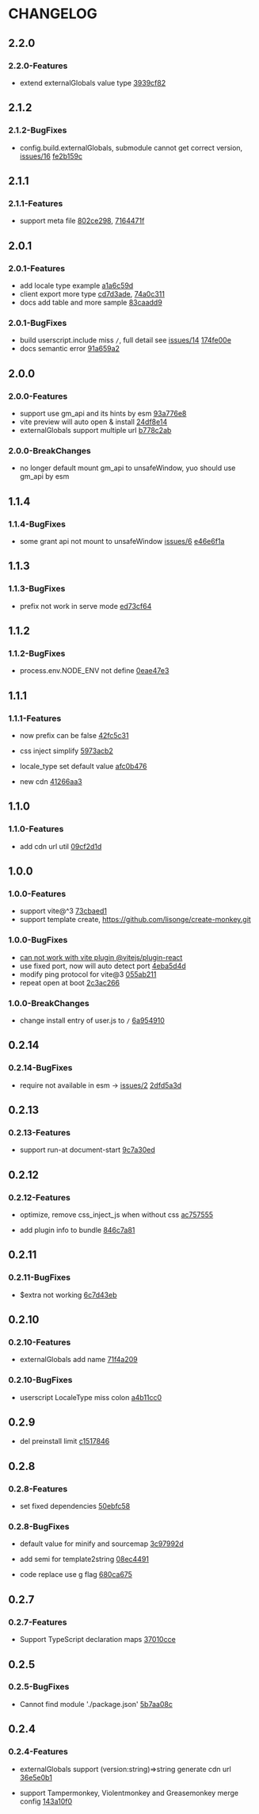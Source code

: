 # CHANGELOG

## 2.2.0

### 2.2.0-Features

- extend externalGlobals value type [3939cf82](https://github.com/lisonge/vite-plugin-monkey/commit/1019d43f654c1681863d6e268c31b03f3939cf82)

## 2.1.2

### 2.1.2-BugFixes

- config.build.externalGlobals, submodule cannot get correct version, [issues/16](https://github.com/lisonge/vite-plugin-monkey/issues/16) [fe2b159c](https://github.com/lisonge/vite-plugin-monkey/commit/9feef8582cb83bd7ccbeefeaa1c43a26fe2b159c)

## 2.1.1

### 2.1.1-Features

- support meta file [802ce298](https://github.com/lisonge/vite-plugin-monkey/commit/213b84afdb04ace03f9bac5c5a6a714a802ce298), [7164471f](https://github.com/lisonge/vite-plugin-monkey/commit/3fe8a58e52e9abf42de449ff37ffb53e7164471f)

## 2.0.1

### 2.0.1-Features

- add locale type example [a1a6c59d](https://github.com/lisonge/vite-plugin-monkey/commit/d54e363a06e984cb6b0e18178fa6ce09a1a6c59d)
- client export more type [cd7d3ade](https://github.com/lisonge/vite-plugin-monkey/commit/d6b827cb82094a032bd0699203b90585cd7d3ade), [74a0c311](https://github.com/lisonge/vite-plugin-monkey/commit/aad5c166778fd1a018e8fe885bc0ab8174a0c311)
- docs add table and more sample [83caadd9](https://github.com/lisonge/vite-plugin-monkey/commit/6988564a59b65cd220826c96d92dc50883caadd9)

### 2.0.1-BugFixes

- build userscript.include miss `/`, full detail see [issues/14](https://github.com/lisonge/vite-plugin-monkey/issues/14) [174fe00e](https://github.com/lisonge/vite-plugin-monkey/commit/7343aee8bd5712a1675fa6b41f6c31c8174fe00e)
- docs semantic error [91a659a2](https://github.com/lisonge/vite-plugin-monkey/commit/61e922a44fa3ccfd603dae4959bb355891a659a2)

## 2.0.0

### 2.0.0-Features

- support use gm_api and its hints by esm [93a776e8](https://github.com/lisonge/vite-plugin-monkey/commit/a603ae3750a86f3193d8a3cbfb9310d793a776e8)
- vite preview will auto open & install [24df8e14](https://github.com/lisonge/vite-plugin-monkey/commit/04de56f184231c8dcc57755d8d3cdfb924df8e14)
- externalGlobals support multiple url [b778c2ab](https://github.com/lisonge/vite-plugin-monkey/commit/891fc7bca4ebf116e34672c9328970f9b778c2ab)

### 2.0.0-BreakChanges

- no longer default mount gm_api to unsafeWindow, yuo should use gm_api by esm

## 1.1.4

### 1.1.4-BugFixes

- some grant api not mount to unsafeWindow [issues/6](https://github.com/lisonge/vite-plugin-monkey/issues/6) [e46e6f1a](https://github.com/lisonge/vite-plugin-monkey/commit/b81ad20b16ab9a395b760af3007ca794e46e6f1a)

## 1.1.3

### 1.1.3-BugFixes

- prefix not work in serve mode [ed73cf64](https://github.com/lisonge/vite-plugin-monkey/commit/6d8c21f3f9277803c775cf8f54425221ed73cf64)

## 1.1.2

### 1.1.2-BugFixes

- process.env.NODE_ENV not define [0eae47e3](https://github.com/lisonge/vite-plugin-monkey/commit/aabb188475e77278cd65fbfea4f2f1f00eae47e3)

## 1.1.1

### 1.1.1-Features

- now prefix can be false [42fc5c31](https://github.com/lisonge/vite-plugin-monkey/commit/82a43768cccaa971aa56640edb2d4aab42fc5c31)

- css inject simplify [5973acb2](https://github.com/lisonge/vite-plugin-monkey/commit/92157d871328852a8af8d215d51c4a815973acb2)

- locale_type set default value [afc0b476](https://github.com/lisonge/vite-plugin-monkey/commit/e89a64062ab8e01232baf2ea9d2391c6afc0b476)

- new cdn [41266aa3](https://github.com/lisonge/vite-plugin-monkey/commit/aca75a962b827661c230c5d5d8ac216841266aa3)

## 1.1.0

### 1.1.0-Features

- add cdn url util [09cf2d1d](https://github.com/lisonge/vite-plugin-monkey/commit/5d62c904e7690877715e641ff267614d09cf2d1d)

## 1.0.0

### 1.0.0-Features

- support vite@^3 [73cbaed1](https://github.com/lisonge/vite-plugin-monkey/commit/31ed164cd3706ba719cdc0cf2420f28673cbaed1)
- support template create, <https://github.com/lisonge/create-monkey.git>

### 1.0.0-BugFixes

- [can not work with vite plugin @vitejs/plugin-react](https://github.com/lisonge/vite-plugin-monkey/issues/3)
- use fixed port, now will auto detect port [4eba5d4d](https://github.com/lisonge/vite-plugin-monkey/commit/00367eaf64ef713c4cffd39bf040666d4eba5d4d)
- modify ping protocol for vite@3 [055ab211](https://github.com/lisonge/vite-plugin-monkey/commit/9a342f76823e43a33f51231284b7a91f055ab211)
- repeat open at boot [2c3ac266](https://github.com/lisonge/vite-plugin-monkey/commit/1b18448c611acf1fb89b7bc7c829098f2c3ac266)

### 1.0.0-BreakChanges

- change install entry of user.js to `/` [6a954910](https://github.com/lisonge/vite-plugin-monkey/commit/2ee31fb30181e2fe5b069fe2d8ce2bcf6a954910)

## 0.2.14

### 0.2.14-BugFixes

- require not available in esm -> [issues/2](https://github.com/lisonge/vite-plugin-monkey/issues/2) [2dfd5a3d](https://github.com/lisonge/vite-plugin-monkey/commit/dcde9c96216f786aa17b9f3de3711b182dfd5a3d)

## 0.2.13

### 0.2.13-Features

- support run-at document-start [9c7a30ed](https://github.com/lisonge/vite-plugin-monkey/commit/6d73040bfddffd5c8ad5b742a844bf0f9c7a30ed)

## 0.2.12

### 0.2.12-Features

- optimize, remove css_inject_js when without css [ac757555](https://github.com/lisonge/vite-plugin-monkey/commit/3a088d5a27872832911999acac807770ac757555)

- add plugin info to bundle [846c7a81](https://github.com/lisonge/vite-plugin-monkey/commit/2ce308c40e3384661405e33a932b3f28846c7a81)

## 0.2.11

### 0.2.11-BugFixes

- $extra not working [6c7d43eb](https://github.com/lisonge/vite-plugin-monkey/commit/991dae0461b8fa4da5e55eb709b48fcb6c7d43eb)

## 0.2.10

### 0.2.10-Features

- externalGlobals add name [71f4a209](https://github.com/lisonge/vite-plugin-monkey/commit/6a2f5d40664e1a55919eac79fb4099f071f4a209)

### 0.2.10-BugFixes

- userscript LocaleType miss colon [a4b11cc0](https://github.com/lisonge/vite-plugin-monkey/commit/53e501a35a9a08f638dbf9b8df613ba8a4b11cc0)

## 0.2.9

- del preinstall limit [c1517846](https://github.com/lisonge/vite-plugin-monkey/commit/47b9c3f954b73fbd83c9bb9de8956636c1517846)

## 0.2.8

### 0.2.8-Features

- set fixed dependencies [50ebfc58](https://github.com/lisonge/vite-plugin-monkey/commit/ba5d80f2b926bfbff1dc2f6d49f3950150ebfc58)

### 0.2.8-BugFixes

- default value for minify and sourcemap [3c97992d](https://github.com/lisonge/vite-plugin-monkey/commit/6f8a0dcf452cf90a6e5d537796671c8a3c97992d)

- add semi for template2string [08ec4491](https://github.com/lisonge/vite-plugin-monkey/commit/bc6e47df8cf24efeb8ff454559ebf7c408ec4491)

- code replace use g flag [680ca675](https://github.com/lisonge/vite-plugin-monkey/commit/3c332637f2eab738c73ee7c1c873f1e2680ca675)

## 0.2.7

### 0.2.7-Features

- Support TypeScript declaration maps [37010cce](https://github.com/lisonge/vite-plugin-monkey/commit/7d03faa4e7e905b4cd421c7951b11dd137010cce)

## 0.2.5

### 0.2.5-BugFixes

- Cannot find module './package.json' [5b7aa08c](https://github.com/lisonge/vite-plugin-monkey/commit/bd63a06491c46af64109a3f9dcf2202d5b7aa08c)

## 0.2.4

### 0.2.4-Features

- externalGlobals support (version:string)=>string generate cdn url [36e5e0b1](https://github.com/lisonge/vite-plugin-monkey/commit/95b3ea04d3d818d5e49ebfb20e1a21e236e5e0b1)

- support Tampermonkey, Violentmonkey and Greasemonkey merge config [143a10f0](https://github.com/lisonge/vite-plugin-monkey/commit/55c467357c3fdf439c9f51fe7a1280f6143a10f0)
